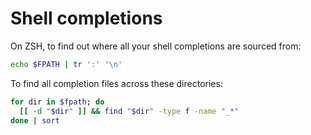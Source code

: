 # Shell completions

On ZSH, to find out where all your shell completions are sourced from:

```bash
echo $FPATH | tr ':' '\n'
```

To find all completion files across these directories:

```bash
for dir in $fpath; do
  [[ -d "$dir" ]] && find "$dir" -type f -name "_*"
done | sort
```
